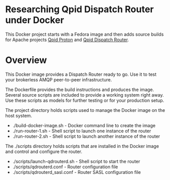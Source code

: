 #  Researching Qpid Dispatch Router under Docker

This Docker project starts with a Fedora image and then adds source builds for Apache projects [Qpid Proton](http://qpid.apache.org/proton/index.html) and [Qpid Dispatch Router](http://qpid.apache.org/components/dispatch-router/index.html). 

# Overview #

This Docker image provides a Dispatch Router ready to go. Use it to test your brokerless AMQP peer-to-peer infrastructure.

The Dockerfile provides the build instructions and produces the image. Several source scripts are included to provide a working system right away. Use these scripts as models for further testing or for your production setup.

The project directory holds scripts used to manage the Docker image on the host system.

* ./build-docker-image.sh - Docker command line to create the image
* ./run-router-1.sh - Shell script to launch one instance of the router
* ./run-router-2.sh - Shell script to launch another instance of the router

The ./scripts directory holds scripts that are installed in the Docker image and control and configure the router.

* ./scripts/launch-qdrouterd.sh - Shell script to start the router
* ./scripts/qdrouterd.conf - Router configuration file
* ./scripts/qdrouterd_sasl.conf - Router SASL configuration file


